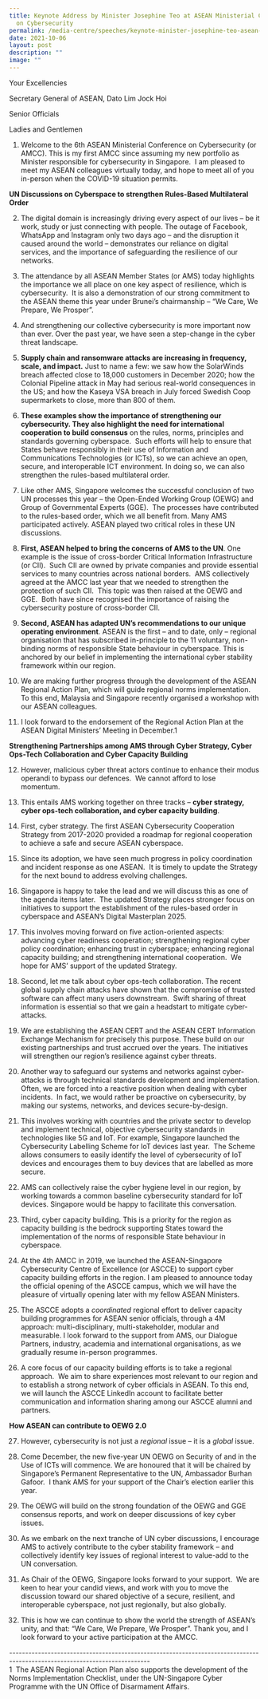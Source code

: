 ```yaml
---
title: Keynote Address by Minister Josephine Teo at ASEAN Ministerial Conference
  on Cybersecurity
permalink: /media-centre/speeches/keynote-minister-josephine-teo-asean-ministerial-conference-cybersecurity/
date: 2021-10-06
layout: post
description: ""
image: ""
---
```

Your Excellencies  
  
Secretary General of ASEAN, Dato Lim Jock Hoi  
  
Senior Officials  
  
Ladies and Gentlemen  
  
1. Welcome to the 6th ASEAN Ministerial Conference on Cybersecurity (or AMCC). This is my first AMCC since assuming my new portfolio as Minister responsible for cybersecurity in Singapore.  I am pleased to meet my ASEAN colleagues virtually today, and hope to meet all of you in-person when the COVID-19 situation permits.   
  
**UN Discussions on Cyberspace to strengthen Rules-Based Multilateral Order**  

2. The digital domain is increasingly driving every aspect of our lives – be it work, study or just connecting with people. The outage of Facebook, WhatsApp and Instagram only two days ago – and the disruption it caused around the world – demonstrates our reliance on digital services, and the importance of safeguarding the resilience of our networks.    
  
3. The attendance by all ASEAN Member States (or AMS) today highlights the importance we all place on one key aspect of resilience, which is cybersecurity.  It is also a demonstration of our strong commitment to the ASEAN theme this year under Brunei’s chairmanship – “We Care, We Prepare, We Prosper”.  
  
4. And strengthening our collective cybersecurity is more important now than ever. Over the past year, we have seen a step-change in the cyber threat landscape.   
  
5. **Supply chain and ransomware attacks are increasing in frequency, scale, and impact.** Just to name a few: we saw how the SolarWinds breach affected close to 18,000 customers in December 2020; how the Colonial Pipeline attack in May had serious real-world consequences in the US; and how the Kaseya VSA breach in July forced Swedish Coop supermarkets to close, more than 800 of them.  
  
6. **These examples show the importance of strengthening our cybersecurity. They also highlight the need for international cooperation to build consensus** on the rules, norms, principles and standards governing cyberspace.  Such efforts will help to ensure that States behave responsibly in their use of Information and Communications Technologies (or ICTs), so we can achieve an open, secure, and interoperable ICT environment. In doing so, we can also strengthen the rules-based multilateral order.  
  
7. Like other AMS, Singapore welcomes the successful conclusion of two UN processes this year – the Open-Ended Working Group (OEWG) and Group of Governmental Experts (GGE).  The processes have contributed to the rules-based order, which we all benefit from. Many AMS participated actively. ASEAN played two critical roles in these UN discussions.   
  
8. **First, ASEAN helped to bring the concerns of AMS to the UN**. One example is the issue of cross-border Critical Information Infrastructure (or CII).  Such CII are owned by private companies and provide essential services to many countries across national borders.  AMS collectively agreed at the AMCC last year that we needed to strengthen the protection of such CII.  This topic was then raised at the OEWG and GGE.  Both have since recognised the importance of raising the cybersecurity posture of cross-border CII.   
  
9. **Second, ASEAN has adapted UN’s recommendations to our unique operating environment**. ASEAN is the first – and to date, only – regional organisation that has subscribed in-principle to the 11 voluntary, non-binding norms of responsible State behaviour in cyberspace. This is anchored by our belief in implementing the international cyber stability framework within our region.    
  
10. We are making further progress through the development of the ASEAN Regional Action Plan, which will guide regional norms implementation.  To this end, Malaysia and Singapore recently organised a workshop with our ASEAN colleagues.  
  
11. I look forward to the endorsement of the Regional Action Plan at the ASEAN Digital Ministers’ Meeting in December.1    
  
**Strengthening Partnerships among AMS through Cyber Strategy, Cyber Ops-Tech Collaboration and Cyber Capacity Building**   
  
12. However, malicious cyber threat actors continue to enhance their modus operandi to bypass our defences.  We cannot afford to lose momentum.    
  
13. This entails AMS working together on three tracks – **cyber strategy, cyber ops-tech collaboration, and cyber capacity building**.  
  
14. First, cyber strategy. The first ASEAN Cybersecurity Cooperation Strategy from 2017-2020 provided a roadmap for regional cooperation to achieve a safe and secure ASEAN cyberspace.   
  
15. Since its adoption, we have seen much progress in policy coordination and incident response as one ASEAN.  It is timely to update the Strategy for the next bound to address evolving challenges.   
  
16. Singapore is happy to take the lead and we will discuss this as one of the agenda items later.  The updated Strategy places stronger focus on initiatives to support the establishment of the rules-based order in cyberspace and ASEAN’s Digital Masterplan 2025.   
  
17. This involves moving forward on five action-oriented aspects: advancing cyber readiness cooperation; strengthening regional cyber policy coordination; enhancing trust in cyberspace; enhancing regional capacity building; and strengthening international cooperation.  We hope for AMS’ support of the updated Strategy.  
  
18. Second, let me talk about cyber ops-tech collaboration. The recent global supply chain attacks have shown that the compromise of trusted software can affect many users downstream.  Swift sharing of threat information is essential so that we gain a headstart to mitigate cyber-attacks.    
  
19. We are establishing the ASEAN CERT and the ASEAN CERT Information Exchange Mechanism for precisely this purpose. These build on our existing partnerships and trust accrued over the years. The initiatives will strengthen our region’s resilience against cyber threats.   
  
20. Another way to safeguard our systems and networks against cyber-attacks is through technical standards development and implementation. Often, we are forced into a reactive position when dealing with cyber incidents.  In fact, we would rather be proactive on cybersecurity, by making our systems, networks, and devices secure-by-design.   
  
21. This involves working with countries and the private sector to develop and implement technical, objective cybersecurity standards in technologies like 5G and IoT. For example, Singapore launched the Cybersecurity Labelling Scheme for IoT devices last year.  The Scheme allows consumers to easily identify the level of cybersecurity of IoT devices and encourages them to buy devices that are labelled as more secure.  
  
22. AMS can collectively raise the cyber hygiene level in our region, by working towards a common baseline cybersecurity standard for IoT devices. Singapore would be happy to facilitate this conversation.  
  
23. Third, cyber capacity building. This is a priority for the region as capacity building is the bedrock supporting States toward the implementation of the norms of responsible State behaviour in cyberspace.   
  
24. At the 4th AMCC in 2019, we launched the ASEAN-Singapore Cybersecurity Centre of Excellence (or ASCCE) to support cyber capacity building efforts in the region. I am pleased to announce today the official opening of the ASCCE campus, which we will have the pleasure of virtually opening later with my fellow ASEAN Ministers.  
  
25. The ASCCE adopts a _coordinated_ regional effort to deliver capacity building programmes for ASEAN senior officials, through a 4M approach: multi-disciplinary, multi-stakeholder, modular and measurable. I look forward to the support from AMS, our Dialogue Partners, industry, academia and international organisations, as we gradually resume in-person programmes.  
  
26. A core focus of our capacity building efforts is to take a regional approach.  We aim to share experiences most relevant to our region and to establish a strong network of cyber officials in ASEAN. To this end, we will launch the ASCCE LinkedIn account to facilitate better communication and information sharing among our ASCCE alumni and partners.   
  
**How ASEAN can contribute to OEWG 2.0**  
  
27. However, cybersecurity is not just a _regional_ issue – it is a _global_ issue.   
  
28. Come December, the new five-year UN OEWG on Security of and in the Use of ICTs will commence. We are honoured that it will be chaired by Singapore’s Permanent Representative to the UN, Ambassador Burhan Gafoor.  I thank AMS for your support of the Chair’s election earlier this year.  
  
29. The OEWG will build on the strong foundation of the OEWG and GGE consensus reports, and work on deeper discussions of key cyber issues.    
  
30. As we embark on the next tranche of UN cyber discussions, I encourage AMS to actively contribute to the cyber stability framework – and collectively identify key issues of regional interest to value-add to the UN conversation.   
  
31. As Chair of the OEWG, Singapore looks forward to your support.  We are keen to hear your candid views, and work with you to move the discussion toward our shared objective of a secure, resilient, and interoperable cyberspace, not just regionally, but also globally.  
  
32. This is how we can continue to show the world the strength of ASEAN’s unity, and that: “We Care, We Prepare, We Prosper”. Thank you, and I look forward to your active participation at the AMCC.   

\--------------------------------------------------------------------------------------------------------------------------  
1  The ASEAN Regional Action Plan also supports the development of the Norms Implementation Checklist, under the UN-Singapore Cyber Programme with the UN Office of Disarmament Affairs.